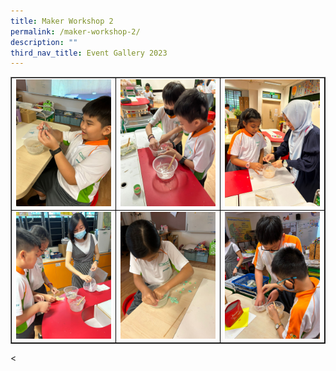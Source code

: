 ```yaml
---
title: Maker Workshop 2
permalink: /maker-workshop-2/
description: ""
third_nav_title: Event Gallery 2023
---
```

<table class="table table-responsive table-bordered" border="" cellpadding="10"><tbody><tr style="height: 20px;"><td style="width: 33.333%; text-align: center; border:1px solid black;">
<img src="/images/maker b1.jpeg" style="width: 100%;">
</td><td style="width: 33.33%; text-align: center; border:1px solid black;">
<img src="/images/maker b2.jpeg" style="width: 100%;">
</td><td style="width: 33.33%; text-align: center; border:1px solid black;">
<img src="/images/maker b3.jpeg" style="width: 100%;">
</td></tr><tr style="height: 20px;"><td style="width: 33.333%; text-align: center; border:1px solid black;">
<img src="/images/maker b4.jpeg" style="width: 100%;">
</td><td style="width: 33.33%; text-align: center; border:1px solid black;">
<img src="/images/maker b5.jpeg" style="width: 100%;">
</td><td style="width: 33.33%; text-align: center; border:1px solid black;">
<img src="/images/maker b6.jpeg" style="width: 100%;">

</td></tr></tbody></table>&lt;